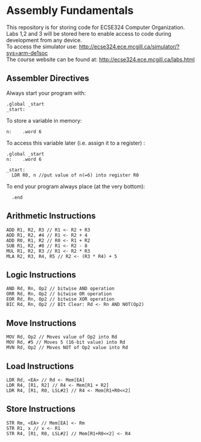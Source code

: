 # Assembly Fundamentals 

This repository is for storing code for ECSE324 Computer Organization. Labs 1,2 and 3 will be stored here to enable access to code during development from any device. <br />
To access the simulator use: http://ecse324.ece.mcgill.ca/simulator/?sys=arm-de1soc <br />
The course website can be found at: http://ecse324.ece.mcgill.ca/labs.html

## Assembler Directives 
Always start your program with: 
```
.global _start
_start:
```
To store a variable in memory: 
```
n:    .word 6
```
To access this variable later (i.e. assign it to a register) : 
```
.global _start
n:    .word 6

_start:
  LDR R0, n //put value of n(=6) into register R0
``` 
To end your program always place (at the very bottom): 
```
  .end
```

## Arithmetic Instructions 

```
ADD R1, R2, R3 // R1 <- R2 + R3
ADD R1, R2, #4 // R1 <- R2 + 4
ADD R0, R1, R2 // R0 <- R1 + R2 
SUB R1, R2, #8 // R1 <- R2 - 8
MUL R1, R2, R3 // R1 <- R2 * R3
MLA R2, R3, R4, R5 // R2 <- (R3 * R4) + 5

```
## Logic Instructions 
```
AND Rd, Rn, Op2 // bitwise AND operation 
ORR Rd, Rn, Op2 // bitwise OR operation 
EOR Rd, Rn, Op2 // bitwise XOR operation 
BIC Rd, Rn, Op2 // BIt Clear: Rd <- Rn AND NOT(Op2) 
```
## Move Instructions 
```
MOV Rd, Op2 // Moves value of Op2 into Rd
MOV Rd, #5 // Moves 5 (16-bit value) into Rd
MVN Rd, Op2 // Moves NOT of Op2 value into Rd
```
## Load Instructions 
```
LDR Rd, <EA> // Rd <- Mem[EA] 
LDR R4, [R1, R2] // R4 <- Mem[R1 + R2]
LDR R4, [R1, R0, LSL#2] // R4 <- Mem[R1+R0<<2]
```

## Store Instructions 
```
STR Rm, <EA> // Mem[EA] <- Rm 
STR R1, x // x <- R1 
STR R4, [R1, R0, LSL#2] // Mem[R1+R0<<2] <- R4
```
